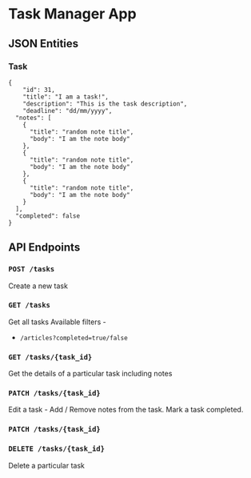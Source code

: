 # Task Manager App

## JSON Entities

### Task
    {
	    "id": 31,
	    "title": "I am a task!",
	    "description": "This is the task description",
	    "deadline": "dd/mm/yyyy",
      "notes": [
        {
          "title": "random note title",
          "body": "I am the note body"
        },
        {
          "title": "random note title",
          "body": "I am the note body"
        },
        {
          "title": "random note title",
          "body": "I am the note body"
        }
      ],
      "completed": false
    }

## API Endpoints 

### `POST /tasks` 
Create a new task  

### `GET /tasks`
Get all tasks
Available filters - 
- `/articles?completed=true/false`

### `GET /tasks/{task_id}`
Get the details of a particular task including notes

### `PATCH /tasks/{task_id}`
Edit a task - Add / Remove notes from the task. Mark a task completed.

### `PATCH /tasks/{task_id}`

### `DELETE /tasks/{task_id}`
Delete a particular task